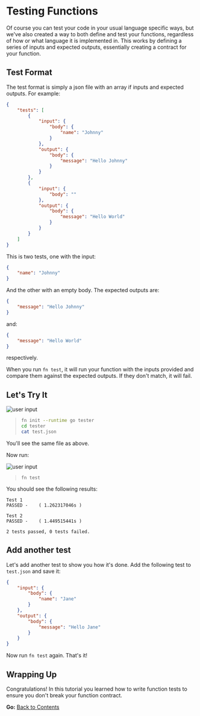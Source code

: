 # Testing Functions

Of course you can test your code in your usual language specific ways, but we've also created a way to
both define and test your functions, regardless of how or what language it is implemented in. This works
by defining a series of inputs and expected outputs, essentially creating a contract for your function.

## Test Format

The test format is simply a json file with an array if inputs and expected outputs. For example:

```json
{
    "tests": [
        {
            "input": {
                "body": {
                    "name": "Johnny"
                }
            },
            "output": {
                "body": {
                    "message": "Hello Johnny"
                }
            }
        },
        {
            "input": {
                "body": ""
            },
            "output": {
                "body": {
                    "message": "Hello World"
                }
            }
        }
    ]
}
```

This is two tests, one with the input:

```json
{
    "name": "Johnny"
}
```

And the other with an empty body. The expected outputs are:

```json
{
    "message": "Hello Johnny"
}
```

and:

```json
{
    "message": "Hello World"
}
```

respectively.

When you run `fn test`, it will run your function with the inputs provided
and compare them against the expected outputs. If they don't match, it will fail.

## Let's Try It

![user input](../images/userinput.png)
>```sh
>fn init --runtime go tester
>cd tester
>cat test.json
>```

You'll see the same file as above. 

Now run:

![user input](../images/userinput.png)
> `fn test`

You should see the following results:

```
Test 1
PASSED -    ( 1.262317046s )

Test 2
PASSED -    ( 1.449515441s )

2 tests passed, 0 tests failed.
```

## Add another test

Let's add another test to show you how it's done. Add the following test to `test.json` and save it:

```json
{
    "input": {
        "body": {
            "name": "Jane"
        }
    },
    "output": {
        "body": {
            "message": "Hello Jane"
        }
    }
}
```

Now run `fn test` again. That's it!

## Wrapping Up

Congratulations! In this tutorial you learned how to write function tests to ensure you don't break your function contract.

**Go:** [Back to Contents](../README.md)
